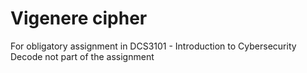 # Vigenere cipher
For obligatory assignment in DCS3101 - Introduction to Cybersecurity
Decode not part of the assignment
